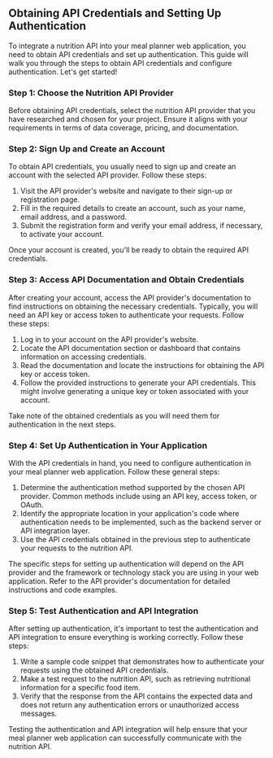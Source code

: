 ## Obtaining API Credentials and Setting Up Authentication

To integrate a nutrition API into your meal planner web application, you need to obtain API credentials and set up authentication. This guide will walk you through the steps to obtain API credentials and configure authentication. Let's get started!

### Step 1: Choose the Nutrition API Provider

Before obtaining API credentials, select the nutrition API provider that you have researched and chosen for your project. Ensure it aligns with your requirements in terms of data coverage, pricing, and documentation.

### Step 2: Sign Up and Create an Account

To obtain API credentials, you usually need to sign up and create an account with the selected API provider. Follow these steps:

1. Visit the API provider's website and navigate to their sign-up or registration page.
2. Fill in the required details to create an account, such as your name, email address, and a password.
3. Submit the registration form and verify your email address, if necessary, to activate your account.

Once your account is created, you'll be ready to obtain the required API credentials.

### Step 3: Access API Documentation and Obtain Credentials

After creating your account, access the API provider's documentation to find instructions on obtaining the necessary credentials. Typically, you will need an API key or access token to authenticate your requests. Follow these steps:

1. Log in to your account on the API provider's website.
2. Locate the API documentation section or dashboard that contains information on accessing credentials.
3. Read the documentation and locate the instructions for obtaining the API key or access token.
4. Follow the provided instructions to generate your API credentials. This might involve generating a unique key or token associated with your account.

Take note of the obtained credentials as you will need them for authentication in the next steps.

### Step 4: Set Up Authentication in Your Application

With the API credentials in hand, you need to configure authentication in your meal planner web application. Follow these general steps:

1. Determine the authentication method supported by the chosen API provider. Common methods include using an API key, access token, or OAuth.
2. Identify the appropriate location in your application's code where authentication needs to be implemented, such as the backend server or API integration layer.
3. Use the API credentials obtained in the previous step to authenticate your requests to the nutrition API.

The specific steps for setting up authentication will depend on the API provider and the framework or technology stack you are using in your web application. Refer to the API provider's documentation for detailed instructions and code examples.

### Step 5: Test Authentication and API Integration

After setting up authentication, it's important to test the authentication and API integration to ensure everything is working correctly. Follow these steps:

1. Write a sample code snippet that demonstrates how to authenticate your requests using the obtained API credentials.
2. Make a test request to the nutrition API, such as retrieving nutritional information for a specific food item.
3. Verify that the response from the API contains the expected data and does not return any authentication errors or unauthorized access messages.

Testing the authentication and API integration will help ensure that your meal planner web application can successfully communicate with the nutrition API.

